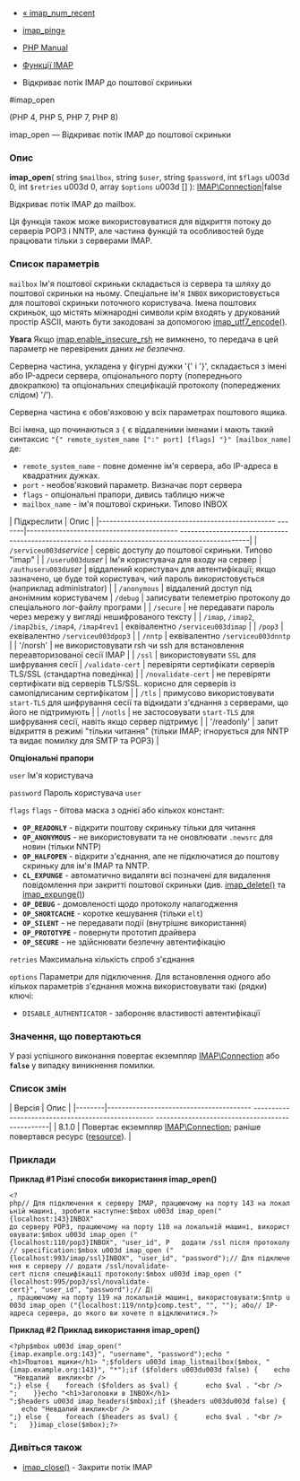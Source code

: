 - [« imap_num_recent](function.imap-num-recent.md)
- [imap_ping»](function.imap-ping.md)

- [PHP Manual](index.md)
- [Функції IMAP](ref.imap.md)
- Відкриває потік IMAP до поштової скриньки

#imap_open

(PHP 4, PHP 5, PHP 7, PHP 8)

imap_open — Відкриває потік IMAP до поштової скриньки

### Опис

**imap_open**(
string `$mailbox`,
string `$user`,
string `$password`,
int `$flags` u003d 0,
int `$retries` u003d 0,
array `$options` u003d \[\]
): [IMAP\Connection](class.imap-connection.md)\|false

Відкриває потік IMAP до mailbox.

Ця функція також може використовуватися для відкриття потоку до серверів
POP3 і NNTP, але частина функцій та особливостей буде працювати тільки з
серверами IMAP.

### Список параметрів

`mailbox`
Ім'я поштової скриньки складається із сервера та шляху до поштової скриньки на ньому.
Спеціальне ім'я `INBOX` використовується для поштової скриньки поточного
користувача. Імена поштових скриньок, що містять міжнародні
символи крім входять у друкований простір ASCII, мають бути
закодовані за допомогою
[imap_utf7_encode()](function.imap-utf7-encode.md).

**Увага**
Якщо
[imap.enable_insecure_rsh](imap.configuration.md#ini.imap.enable-insecure-rsh)
не вимкнено, то передача в цей параметр не перевірених даних *не
безпечна*.

Серверна частина, укладена у фігурні дужки '{' і '}', складається з
імені або IP-адреси сервера, опціонального порту (попереднього
двокрапкою) та опціональних специфікацій протоколу (попереджених слідом)
'/').

Серверна частина є обов'язковою у всіх параметрах поштового
ящика.

Всі імена, що починаються з `{` є віддаленими іменами і мають такий
синтаксис
`"{" remote_system_name [":" port] [flags] "}" [mailbox_name]`
де:

- `remote_system_name` - повне доменне ім'я сервера, або IP-адреса в
квадратних дужках.
- `port` - необов'язковий параметр. Визначає порт сервера
- `flags` - опціональні прапори, дивись таблицю нижче
- `mailbox_name` - ім'я поштової скриньки. Типово INBOX

| Підкреслити | Опис |
|------------------------------------------------- -------|------------------------------------------ -------------------------------------------------- ----------------------------------------------|
| `/serviceu003d`*service* | сервіс доступу до поштової скриньки. Типово "imap" |
| `/useru003d`*user* | Ім'я користувача для входу на сервер
| `/authuseru003d`*user* | віддалений користувач для автентифікації; якщо зазначено, це буде той користувач, чий пароль використовується (наприклад administrator) |
| `/anonymous` | віддалений доступ під анонімним користувачем
| `/debug` | записувати телеметрію протоколу до спеціального лог-файлу програми |
| `/secure` | не передавати пароль через мережу у вигляді нешифрованого тексту |
| `/imap`, `/imap2`, `/imap2bis`, `/imap4`, `/imap4rev1` | еквівалентно `/serviceu003dimap` |
| `/pop3` | еквівалентно `/serviceu003dpop3` |
| `/nntp` | еквівалентно `/serviceu003dnntp` |
| '/norsh' | не використовувати rsh чи ssh для встановлення переавторизованої сесії IMAP |
| `/ssl` | використовувати `SSL` для шифрування сесії
| `/validate-cert` | перевіряти сертифікати серверів TLS/SSL (стандартна поведінка) |
| `/novalidate-cert` | не перевіряти сертифікати від серверів TLS/SSL. корисно для серверів із самопідписаним сертифікатом |
| `/tls` | примусово використовувати `start-TLS` для шифрування сесії та відкидати з'єднання з серверами, що його не підтримують |
| `/notls` | не застосовувати `start-TLS` для шифрування сесії, навіть якщо сервер підтримує |
| '/readonly' | запит відкриття в режимі "тільки читання" (тільки IMAP; ігнорується для NNTP та видає помилку для SMTP та POP3) |

**Опціональні прапори**

`user`
Ім'я користувача

`password`
Пароль користувача `user`

`flags`
`flags` - бітова маска з однієї або кількох констант:

- **`OP_READONLY`** - відкрити поштову скриньку тільки для читання
- **`OP_ANONYMOUS`** - не використовувати та не оновлювати `.newsrc` для
новин (тільки NNTP)
- **`OP_HALFOPEN`** - відкрити з'єднання, але не підключатися до
поштову скриньку для ім'я IMAP та NNTP.
- **`CL_EXPUNGE`** - автоматично видаляти всі позначені для
видалення повідомлення при закритті поштової скриньки (див.
[imap_delete()](function.imap-delete.md) та
[imap_expunge()](function.imap-expunge.md))
- **`OP_DEBUG`** - домовленості щодо протоколу налагодження
- **`OP_SHORTCACHE`** - коротке кешування (тільки `elt`)
- **`OP_SILENT`** - не передавати події (внутрішнє використання)
- **`OP_PROTOTYPE`** - повернути прототип драйвера
- **`OP_SECURE`** - не здійснювати безпечну автентифікацію

`retries`
Максимальна кількість спроб з'єднання

`options`
Параметри для підключення. Для встановлення одного або кількох параметрів
з'єднання можна використовувати такі (рядки) ключі:

- `DISABLE_AUTHENTICATOR` - забороняє властивості автентифікації

### Значення, що повертаються

У разі успішного виконання повертає екземпляр
[IMAP\Connection](class.imap-connection.md) або **`false`** у випадку
виникнення помилки.

### Список змін

| Версія | Опис |
|--------|---------------------------------------- -------------------------------------------------- ------------------------------------------------|
| 8.1.0 | Повертає екземпляр [IMAP\Connection](class.imap-connection.md); раніше повертався ресурс ([resource](language.types.resource.md)). |

### Приклади

**Приклад #1 Різні способи використання **imap_open()****

`<?php// Для підключення к серверу IMAP, працюючому на порту 143 на локальній машині, зробити наступне:$mbox u003d imap_open("{localhost:143}INBOX" до серверу POP3, працюючому на порту 110 на локальній машині, використовувати:$mbox u003d imap_open ("{localhost:110/pop3}INBOX", "user_id", P   додати /ssl після протоколу// specification:$mbox u003d imap_open ("{localhost:993/imap/ssl}INBOX", "user_id", "password");// Для підключення к серверу // додати /ssl/novalidate-cert після специфікації протоколу:$mbox u003d imap_open ("{localhost:995/pop3/ssl/novalidate-cert}", "user_id", "password");// Д| , працюючому на порту 119 на локальній машині, використовувати:$nntp u003d imap_open ("{localhost:119/nntp}comp.test", "", ""); або// IP-адреса сервера, до якого ви хочете п відключитися.?> `

**Приклад #2 Приклад використання **imap_open()****

` <?php$mbox u003d imap_open("{imap.example.org:143}", "username", "password");echo "<h1>Поштові ящики</h1>
";$folders u003d imap_listmailbox($mbox, "{imap.example.org:143}", "*");if ($folders u003du003d false) {    echo "Невдалий  виклик<br />
";} else {    foreach ($folders as $val) {       echo $val . "<br />
";    }}echo "<h1>Заголовки в INBOX</h1>
";$headers u003d imap_headers($mbox);if ($headers u003du003d false) {    echo "Невдалий виклик<br />
";} else {    foreach ($headers as $val) {       echo $val . "<br />
";   }}imap_close($mbox);?> `

### Дивіться також

- [imap_close()](function.imap-close.md) - Закрити потік IMAP
